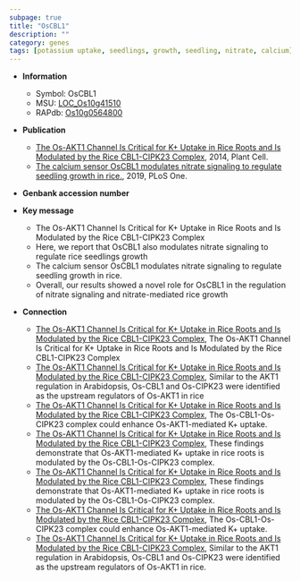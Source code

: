 ```yaml
---
subpage: true
title: "OsCBL1"
description: ""
category: genes
tags: [potassium uptake, seedlings, growth, seedling, nitrate, calcium]
---
```


* **Information**  
    + Symbol: OsCBL1  
    + MSU: [LOC_Os10g41510](http://rice.plantbiology.msu.edu/cgi-bin/ORF_infopage.cgi?orf=LOC_Os10g41510)  
    + RAPdb: [Os10g0564800](http://rapdb.dna.affrc.go.jp/viewer/gbrowse_details/irgsp1?name=Os10g0564800)  

* **Publication**  
    + [The Os-AKT1 Channel Is Critical for K+ Uptake in Rice Roots and Is Modulated by the Rice CBL1-CIPK23 Complex](http://www.ncbi.nlm.nih.gov/pubmed?term=The+Os-AKT1+Channel+Is+Critical+for+K++Uptake+in+Rice+Roots+and+Is+Modulated+by+the+Rice+CBL1-CIPK23+Complex%5BTitle%5D), 2014, Plant Cell.
    + [The calcium sensor OsCBL1 modulates nitrate signaling to regulate seedling growth in rice.](http://www.ncbi.nlm.nih.gov/pubmed?term=The+calcium+sensor+OsCBL1+modulates+nitrate+signaling+to+regulate+seedling+growth+in+rice.%5BTitle%5D), 2019, PLoS One.

* **Genbank accession number**  

* **Key message**  
    + The Os-AKT1 Channel Is Critical for K+ Uptake in Rice Roots and Is Modulated by the Rice CBL1-CIPK23 Complex
    + Here, we report that OsCBL1 also modulates nitrate signaling to regulate rice seedlings growth
    + The calcium sensor OsCBL1 modulates nitrate signaling to regulate seedling growth in rice.
    + Overall, our results showed a novel role for OsCBL1 in the regulation of nitrate signaling and nitrate-mediated rice growth

* **Connection**  
    + [The Os-AKT1 Channel Is Critical for K+ Uptake in Rice Roots and Is Modulated by the Rice CBL1-CIPK23 Complex](http://www.ncbi.nlm.nih.gov/pubmed?term=The+Os-AKT1+Channel+Is+Critical+for+K++Uptake+in+Rice+Roots+and+Is+Modulated+by+the+Rice+CBL1-CIPK23+Complex%5BTitle%5D), The Os-AKT1 Channel Is Critical for K+ Uptake in Rice Roots and Is Modulated by the Rice CBL1-CIPK23 Complex
    + [The Os-AKT1 Channel Is Critical for K+ Uptake in Rice Roots and Is Modulated by the Rice CBL1-CIPK23 Complex](http://www.ncbi.nlm.nih.gov/pubmed?term=The+Os-AKT1+Channel+Is+Critical+for+K++Uptake+in+Rice+Roots+and+Is+Modulated+by+the+Rice+CBL1-CIPK23+Complex%5BTitle%5D), Similar to the AKT1 regulation in Arabidopsis, Os-CBL1 and Os-CIPK23 were identified as the upstream regulators of Os-AKT1 in rice
    + [The Os-AKT1 Channel Is Critical for K+ Uptake in Rice Roots and Is Modulated by the Rice CBL1-CIPK23 Complex](http://www.ncbi.nlm.nih.gov/pubmed?term=The+Os-AKT1+Channel+Is+Critical+for+K++Uptake+in+Rice+Roots+and+Is+Modulated+by+the+Rice+CBL1-CIPK23+Complex%5BTitle%5D), The Os-CBL1-Os-CIPK23 complex could enhance Os-AKT1-mediated K+ uptake.
    + [The Os-AKT1 Channel Is Critical for K+ Uptake in Rice Roots and Is Modulated by the Rice CBL1-CIPK23 Complex](http://www.ncbi.nlm.nih.gov/pubmed?term=The+Os-AKT1+Channel+Is+Critical+for+K++Uptake+in+Rice+Roots+and+Is+Modulated+by+the+Rice+CBL1-CIPK23+Complex%5BTitle%5D), These findings demonstrate that Os-AKT1-mediated K+ uptake in rice roots is modulated by the Os-CBL1-Os-CIPK23 complex.
    + [The Os-AKT1 Channel Is Critical for K+ Uptake in Rice Roots and Is Modulated by the Rice CBL1-CIPK23 Complex](http://www.ncbi.nlm.nih.gov/pubmed?term=The+Os-AKT1+Channel+Is+Critical+for+K++Uptake+in+Rice+Roots+and+Is+Modulated+by+the+Rice+CBL1-CIPK23+Complex%5BTitle%5D), These findings demonstrate that Os-AKT1-mediated K+ uptake in rice roots is modulated by the Os-CBL1-Os-CIPK23 complex.
    + [The Os-AKT1 Channel Is Critical for K+ Uptake in Rice Roots and Is Modulated by the Rice CBL1-CIPK23 Complex](http://www.ncbi.nlm.nih.gov/pubmed?term=The+Os-AKT1+Channel+Is+Critical+for+K++Uptake+in+Rice+Roots+and+Is+Modulated+by+the+Rice+CBL1-CIPK23+Complex%5BTitle%5D), The Os-CBL1-Os-CIPK23 complex could enhance Os-AKT1-mediated K+ uptake.
    + [The Os-AKT1 Channel Is Critical for K+ Uptake in Rice Roots and Is Modulated by the Rice CBL1-CIPK23 Complex](http://www.ncbi.nlm.nih.gov/pubmed?term=The+Os-AKT1+Channel+Is+Critical+for+K++Uptake+in+Rice+Roots+and+Is+Modulated+by+the+Rice+CBL1-CIPK23+Complex%5BTitle%5D), Similar to the AKT1 regulation in Arabidopsis, Os-CBL1 and Os-CIPK23 were identified as the upstream regulators of Os-AKT1 in rice.



